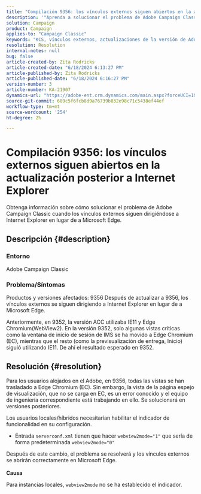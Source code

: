 ```yaml
---
title: "Compilación 9356: los vínculos externos siguen abiertos en la actualización posterior a Internet Explorer"
description: '"Aprenda a solucionar el problema de Adobe Campaign Classic cuando los vínculos externos siguen dirigiéndose a Internet Explorer en lugar de a Microsoft Edge".'
solution: Campaign
product: Campaign
applies-to: "Campaign Classic"
keywords: "KCS, vínculos externos, actualizaciones de la versión de Adobe, compilación 9356, actualizaciones de la versión de Adobe"
resolution: Resolution
internal-notes: null
bug: false
article-created-by: Zita Rodricks
article-created-date: "6/18/2024 6:13:27 PM"
article-published-by: Zita Rodricks
article-published-date: "6/18/2024 6:16:27 PM"
version-number: 3
article-number: KA-21907
dynamics-url: "https://adobe-ent.crm.dynamics.com/main.aspx?forceUCI=1&pagetype=entityrecord&etn=knowledgearticle&id=ec06e272-9e2d-ef11-840a-002248084fbb"
source-git-commit: 689c5f6fcb8d9a76739b832e98c71c5438ef44ef
workflow-type: tm+mt
source-wordcount: '254'
ht-degree: 2%

---
```


# Compilación 9356: los vínculos externos siguen abiertos en la actualización posterior a Internet Explorer


Obtenga información sobre cómo solucionar el problema de Adobe Campaign Classic cuando los vínculos externos siguen dirigiéndose a Internet Explorer en lugar de a Microsoft Edge.

## Descripción {#description}


### Entorno

Adobe Campaign Classic

### Problema/Síntomas

Productos y versiones afectados: 9356 Después de actualizar a 9356, los vínculos externos se siguen dirigiendo a Internet Explorer en lugar de a Microsoft Edge.

Anteriormente, en 9352, la versión ACC utilizaba IE11 y Edge Chromium(WebView2). En la versión 9352, solo algunas vistas críticas como la ventana de inicio de sesión de IMS se ha movido a Edge Chromium (EC), mientras que el resto (como la previsualización de entrega, Inicio) siguió utilizando IE11. De ahí el resultado esperado en 9352.


## Resolución {#resolution}


Para los usuarios alojados en el Adobe, en 9356, todas las vistas se han trasladado a Edge Chromium (EC). Sin embargo, la vista de la página espejo de visualización, que no se carga en EC, es un error conocido y el equipo de ingeniería correspondiente está trabajando en ello. Se solucionará en versiones posteriores.

Los usuarios locales/híbridos necesitarían habilitar el indicador de funcionalidad en su configuración.

- Entrada `serverconf.xml` tienen que hacer `webview2mode="1"` que sería de forma predeterminada `webview2mode="0"`


Después de este cambio, el problema se resolverá y los vínculos externos se abrirán correctamente en Microsoft Edge.
<br> <br><b>Causa</b>


Para instancias locales, `webview2mode` no se ha establecido el indicador.


